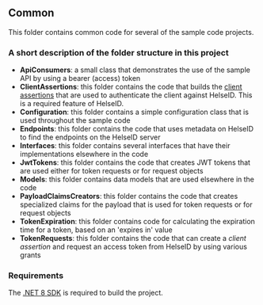 ## Common

This folder contains common code for several of the sample code projects.


### A short description of the folder structure in this project
* **ApiConsumers**: a small class that demonstrates the use of the sample API by using a bearer (access) token
* **ClientAssertions**: this folder contains the code that builds the [client assertions](https://www.rfc-editor.org/rfc/rfc7523#section-2.2) that are used to authenticate the client against HelseID. This is a required feature of HelseID.
* **Configuration**: this folder contains a simple configuration class that is used throughout the sample code
* **Endpoints**: this folder contains the code that uses metadata on HelseID to find the endpoints on the HelseID server
* **Interfaces**: this folder contains several interfaces that have their implementations elsewhere in the code
* **JwtTokens**: this folder contains the code that creates JWT tokens that are used either for token requests or for request objects
* **Models**: this folder contains data models that are used elsewhere in the code
* **PayloadClaimsCreators**: this folder contains the code that creates specialized claims for the payload that is used for token requests or for request objects
* **TokenExpiration**: this folder contains code for calculating the expiration time for a token, based on an 'expires in' value
* **TokenRequests**: this folder contains the code that can create a *client assertion* and request an access token from HelseID by using various grants


### Requirements

The [.NET 8 SDK](https://dotnet.microsoft.com/en-us/download/dotnet/8.0) is required to build the project.

